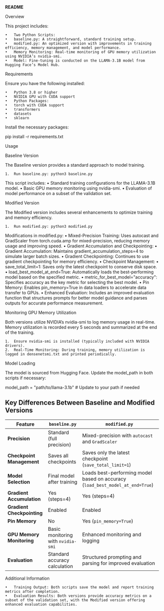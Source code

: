 **README**


Overview

This project includes:

	•	Two Python Scripts:
	•	baseline.py: A straightforward, standard training setup.
	•	modified.py: An optimized version with improvements in training efficiency, memory management, and model performance.
	•	Memory Monitoring: Real-time monitoring of GPU memory utilization using NVIDIA’s nvidia-smi.
	•	Model: Fine-tuning is conducted on the LLAMA-3.1B model from Hugging Face’s Model Hub.

Requirements

Ensure you have the following installed:

	•	Python 3.8 or higher
	•	NVIDIA GPU with CUDA support
	•	Python Packages:
	•	torch with CUDA support
	•	transformers
	•	datasets
	•	sklearn

Install the necessary packages:

pip install -r requirements.txt

Usage

Baseline Version

The Baseline version provides a standard approach to model training.

	1.	Run baseline.py: python3 baseline.py

This script includes:
	•	Standard training configurations for the LLAMA-3.1B model.
	•	Basic GPU memory monitoring using nvidia-smi.
	•	Evaluation of model performance on a subset of the validation set.

Modified Version

The Modified version includes several enhancements to optimize training and memory efficiency.

	1.	Run modified.py: python3 modified.py

Modifications in modified.py:
	•	Mixed-Precision Training: Uses autocast and GradScaler from torch.cuda.amp for mixed-precision, reducing memory usage and improving speed.
	•	Gradient Accumulation and Checkpointing:
	•	Gradient Accumulation: Maintains gradient_accumulation_steps=4 to simulate larger batch sizes.
	•	Gradient Checkpointing: Continues to use gradient checkpointing for memory efficiency.
	•	Checkpoint Management:
	•	save_total_limit=1: Saves only the latest checkpoint to conserve disk space.
	•	load_best_model_at_end=True: Automatically loads the best-performing model based on the specified metric.
	•	metric_for_best_model="accuracy": Specifies accuracy as the key metric for selecting the best model.
	•	Pin Memory: Enables pin_memory=True in data loaders to accelerate data transfer to GPUs.
	•	Enhanced Evaluation: Includes an improved evaluation function that structures prompts for better model guidance and parses outputs for accurate performance measurement.

Monitoring GPU Memory Utilization

Both versions utilize NVIDIA’s nvidia-smi to log memory usage in real-time. Memory utilization is recorded every 5 seconds and summarized at the end of the training.

	1.	Ensure nvidia-smi is installed (typically included with NVIDIA drivers).
	2.	Real-Time Monitoring: During training, memory utilization is logged in densenetsmi.txt and printed periodically.

Model Loading

The model is sourced from Hugging Face. Update the model_path in both scripts if necessary:

model_path = "path/to/llama-3.1b"  # Update to your path if needed


## Key Differences Between Baseline and Modified Versions

| Feature                   | `baseline.py`                              | `modified.py`                                                            |
|---------------------------|--------------------------------------------|---------------------------------------------------------------------------|
| **Precision**             | Standard (full precision)                  | Mixed-precision with `autocast` and `GradScaler`                         |
| **Checkpoint Management** | Saves all checkpoints                      | Saves only the latest checkpoint (`save_total_limit=1`)                   |
| **Model Selection**       | Final model after training                 | Loads best-performing model based on accuracy (`load_best_model_at_end=True`) |
| **Gradient Accumulation** | Yes (steps=4)                              | Yes (steps=4)                                                             |
| **Gradient Checkpointing**| Enabled                                    | Enabled                                                                  |
| **Pin Memory**            | No                                         | Yes (`pin_memory=True`)                                                  |
| **GPU Memory Monitoring** | Basic monitoring with `nvidia-smi`         | Enhanced monitoring and logging                                          |
| **Evaluation**            | Standard accuracy calculation              | Structured prompting and parsing for improved evaluation                 |

Additional Information

	•	Training Output: Both scripts save the model and report training metrics after completion.
	•	Evaluation Results: Both versions provide accuracy metrics on a subset of the validation set, with the Modified version offering enhanced evaluation capabilities.

